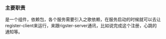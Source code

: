 ### 主要职责

是一个组件，依赖包，各个服务需要引入之歌依赖，在服务启动的时候就可以去让register-client来运行，来跟rigster-server通讯，比如说完成这个注册，心跳的通知等。